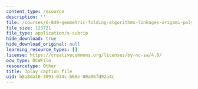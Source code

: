 ```yaml
---
content_type: resource
description: ''
file: /courses/6-849-geometric-folding-algorithms-linkages-origami-polyhedra-fall-2012/b8a8da163091034cb68e00a06fd92a4c_K0GuKDSX1FA.srt
file_size: 123721
file_type: application/x-subrip
hide_download: true
hide_download_original: null
learning_resource_types: []
license: https://creativecommons.org/licenses/by-nc-sa/4.0/
ocw_type: OCWFile
resourcetype: Other
title: 3play caption file
uid: b8a8da16-3091-034c-b68e-00a06fd92a4c
---
```

